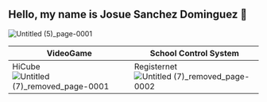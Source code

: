 ## Hello, my name is Josue Sanchez Dominguez 👋

<!--
**Josue-SD/Josue-SD** is a ✨ _special_ ✨ repository because its `README.md` (this file) appears on your GitHub profile.

Here are some ideas to get you started:

- 🔭 I’m currently working on ...
- 🌱 I’m currently learning ...
- 👯 I’m looking to collaborate on ...
- 🤔 I’m looking for help with ...
- 💬 Ask me about ...
- 📫 How to reach me: ...
- 😄 Pronouns: ...
- ⚡ Fun fact: ...
-->

![Untitled (5)_page-0001](https://github.com/user-attachments/assets/aa5563a5-0216-443f-8eae-0b50cec449f3)

| VideoGame | School Control System |
| --- | --- |
| HiCube![Untitled (7)_removed_page-0001](https://github.com/user-attachments/assets/3dbf030b-602b-42f1-a391-a18f2dfd4414) | Registernet![Untitled (7)_removed_page-0002](https://github.com/user-attachments/assets/8fae71c3-5635-4807-a42c-dc7b641efe34) |





